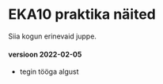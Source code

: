 # EKA10 praktika näited

Siia kogun erinevaid juppe.

#### versioon 2022-02-05

* tegin tööga algust